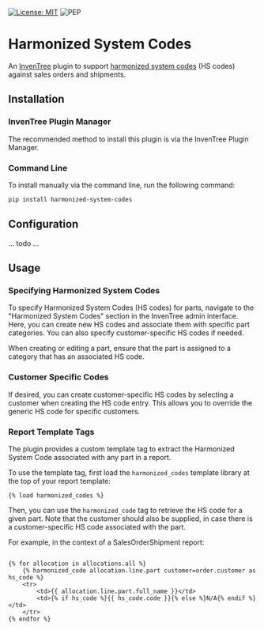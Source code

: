 [![License: MIT](https://img.shields.io/badge/License-MIT-yellow.svg)](https://opensource.org/licenses/MIT)
![PEP](https://github.com/SchrodingersGat/inventree-harmonized-codes/actions/workflows/ci.yaml/badge.svg)

# Harmonized System Codes

An [InvenTree](https://inventree.org) plugin to support [harmonized system codes](https://en.wikipedia.org/wiki/Harmonized_System) (HS codes) against sales orders and shipments.

## Installation

### InvenTree Plugin Manager

The recommended method to install this plugin is via the InvenTree Plugin Manager.

### Command Line 

To install manually via the command line, run the following command:

```bash
pip install harmonized-system-codes
```

## Configuration

... todo ...

## Usage

### Specifying Harmonized System Codes

To specify Harmonized System Codes (HS codes) for parts, navigate to the "Harmonized System Codes" section in the InvenTree admin interface. Here, you can create new HS codes and associate them with specific part categories. You can also specify customer-specific HS codes if needed.

When creating or editing a part, ensure that the part is assigned to a category that has an associated HS code.

### Customer Specific Codes

If desired, you can create customer-specific HS codes by selecting a customer when creating the HS code entry. This allows you to override the generic HS code for specific customers.

### Report Template Tags

The plugin provides a custom template tag to extract the Harmonized System Code associated with any part in a report.

To use the template tag, first load the `harmonized_codes` template library at the top of your report template:

```django
{% load harmonized_codes %}
```

Then, you can use the `harmonized_code` tag to retrieve the HS code for a given part. Note that the customer should also be supplied, in case there is a customer-specific HS code associated with the part.

For example, in the context of a SalesOrderShipment report:

```django

{% for allocation in allocations.all %}
    {% harmonized_code allocation.line.part customer=order.customer as hs_code %}
    <tr>
        <td>{{ allocation.line.part.full_name }}</td>
        <td>{% if hs_code %}{{ hs_code.code }}{% else %}N/A{% endif %}</td>
    </tr>
{% endfor %}
```